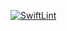 [![SwiftLint](https://github.com/ICS4U-Programming-Sarah/Intro-06-Swift-ConsoleInput/workflows/SwiftLint/badge.svg)](https://github.com/ICS4U-Programming-Sarah/Intro-06-Swift-ConsoleInput/actions)

